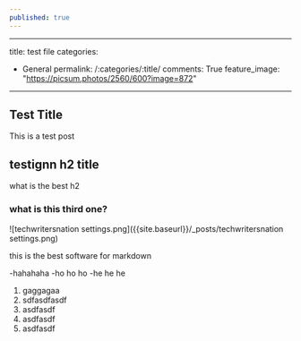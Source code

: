 ```yaml
---
published: true
---
```

---
title: test file
categories:
- General
permalink: /:categories/:title/
comments: True
feature_image: "https://picsum.photos/2560/600?image=872"
---

## Test Title

This is a test post

## testignn h2 title

what is the best h2

### what is this third one?

![techwritersnation settings.png]({{site.baseurl}}/_posts/techwritersnation settings.png)

this is the best software for markdown

-hahahaha
-ho ho ho
-he he he

1. gaggagaa
2. sdfasdfasdf
3. asdfasdf
4. asdfasdf
5. asdfasdf
